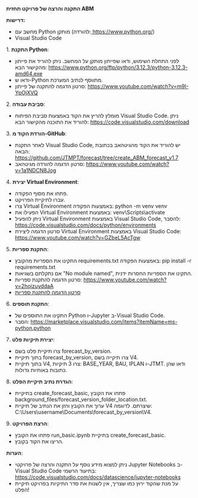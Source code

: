﻿**התקנה והרצה של פרויקט תחזית ABM**

**דרישות:**

- מחשב עם Python מותקן (להורדה:[ ](https://www.python.org/)<https://www.python.org/>)
- Visual Studio Code

1\. **התקנת Python**:

- לפני התחלת השימוש, ודאו שפייתון מותקן על המחשב. ניתן להוריד את פייתון מהקישור הבא: <https://www.python.org/ftp/python/3.12.3/python-3.12.3-amd64.exe>
- ודאו ש-Python מתווסף לנתיב המערכת.
- סרטון הדגמה להתקנה של פייתון: <https://www.youtube.com/watch?v=m9I-YpOjXVQ>

2\. **סביבת עבודה**:

- מומלץ להריץ את הקוד באמצעות סביבת הפיתוח Visual Studio Code. ניתן להוריד את התוכנה מהקישור הבא: <https://code.visualstudio.com/download>

3\. **הורדת הקוד מ-GitHub**:

- לאחר התקנת Visual Studio Code, יש להוריד את הקוד מהגיטהאב בכתובת הבאה: <https://github.com/JTMPT/forecast/tree/create_ABM_forecast_v1.7>
- סרטון הדגמה להורדה מגיטהאב: <https://www.youtube.com/watch?v=1a1NDCN8Jog>

4\. **יצירת Virtual Environment**:

- פתחו את מסוף הפקודה.
- עברו לתיקיית הפרויקט.
- צרו Virtual Environment באמצעות הפקודה: python -m venv venv
- הפעילו את Virtual Environment באמצעות: venv\Scripts\activate
- ניתן להפעיל Virtual Environment באמצעות Visual Studio Code, להסבר: <https://code.visualstudio.com/docs/python/environments>
- סרטון הדגמה ליצירת Virtual Environment באמצעות Visual Studio Code: <https://www.youtube.com/watch?v=GZbeL5AcTgw>

5\. **התקנת ספריות**:

- התקינו את הספריות מהקובץ requirements.txt באמצעות הפקודה: pip install -r requirements.txt
- אם נתקלתם בשגיאות "No module named", התקינו את הספריות החסרות ידנית.
- סרטון הדגמה להתקנת ספריות: <https://www.youtube.com/watch?v=2hojzuyddaA>
- <a href="https://www.youtube.com/watch?v=2hojzuyddaA" target="_blank">סרטון הדגמה להתקנת ספריות</a>

6\. **התקנת תוספים**:

- התקינו את התוספים של Python ו-Jupyter ב-Visual Studio Code.
- הסבר: <https://marketplace.visualstudio.com/items?itemName=ms-python.python>

7\. **יצירת תיקיות פלט**:

- צרו תיקיית פלט בשם forecast_by_version.
- בתוך תיקיית forecast_by_version, צרו תיקייה בשם V4.
- בתוך תיקיית V4, צרו 3 תיקיות: BASE_YEAR, BAU, IPLAN ו-JTMT. ודאו שהן כתובות באותיות גדולות.

8\. **הגדרת נתיב תיקיית הפלט**:

- בתיקיית create_forecast_basic, פתחו את הקובץ background_files/forecast_version_folder_location.txt.
- ערוך את הקובץ והזן את הנתיב של תיקיית V4 שיצרתם. לדוגמה: C:\Users\username\Documents\forecast_by_version\V4.

9\. **הרצת הפרויקט**:

- פתחו את הקובץ run_basic.ipynb בתיקיית create_forecast_basic.
- הריצו את הקוד בקובץ.

**הערות**:

- ניתן למצוא מידע נוסף על התקנה והרצה של פרויקטי Jupyter Notebooks ב-Visual Studio Code בתיעוד הרשמי: <https://code.visualstudio.com/docs/datascience/jupyter-notebooks>
- על מנת שהקוד ירוץ כמו שצריך, אין לשנות את סדר התיקיות בפרויקט תיקיית הפלט!
